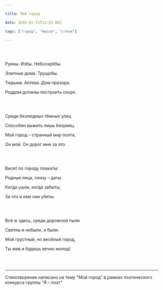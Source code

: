 ```yaml
---

title: Мой город

date: 2016-01-31T12:53:00Z

tags: ["город", "мысли", "стихи"]

---
```


<br/><br/>

Руины. Избы. Небоскрёбы.

Элитные дома. Трущобы.

Тюрьма. Аптека. Дом призора.

Роддом должны построить скоро.

<br/><br/>

Среди безлюдных тёмных улиц

Способен выжить лишь безумец.

Мой город – странный мир поэта,

Он мой. Он дорог мне за это.

<br/><br/>

Висят по городу плакаты:

Родные лица, снизу – даты.

Когда ушли, когда забыты,

За что и кем они убиты.

<br/><br/>

Всё ж здесь, среди дорожной пыли

Светлы и небыли, и были.

Мой грустный, но весёлый город,

Ты жив и будешь вечно молод!

<br/><br/>

-----

Стихотворение написано на тему "Мой город" в рамках поэтического конкурса группы "Я – поэт"

